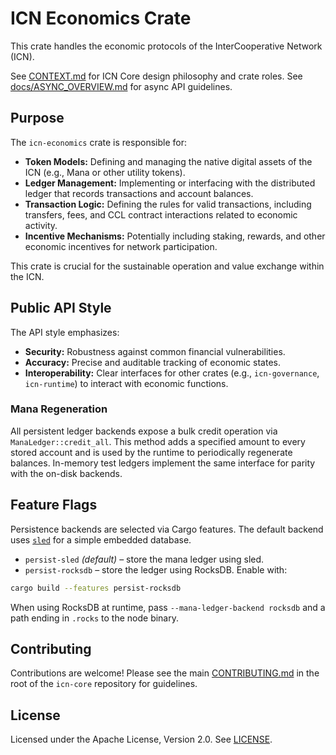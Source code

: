 # ICN Economics Crate

This crate handles the economic protocols of the InterCooperative Network (ICN).

See [CONTEXT.md](../../CONTEXT.md) for ICN Core design philosophy and crate roles.
See [docs/ASYNC_OVERVIEW.md](../../docs/ASYNC_OVERVIEW.md) for async API guidelines.

## Purpose

The `icn-economics` crate is responsible for:

*   **Token Models:** Defining and managing the native digital assets of the ICN (e.g., Mana or other utility tokens).
*   **Ledger Management:** Implementing or interfacing with the distributed ledger that records transactions and account balances.
*   **Transaction Logic:** Defining the rules for valid transactions, including transfers, fees, and CCL contract interactions related to economic activity.
*   **Incentive Mechanisms:** Potentially including staking, rewards, and other economic incentives for network participation.

This crate is crucial for the sustainable operation and value exchange within the ICN.

## Public API Style

The API style emphasizes:

*   **Security:** Robustness against common financial vulnerabilities.
*   **Accuracy:** Precise and auditable tracking of economic states.
*   **Interoperability:** Clear interfaces for other crates (e.g., `icn-governance`, `icn-runtime`) to interact with economic functions.

### Mana Regeneration

All persistent ledger backends expose a bulk credit operation via
`ManaLedger::credit_all`. This method adds a specified amount to every stored
account and is used by the runtime to periodically regenerate balances. In-memory
test ledgers implement the same interface for parity with the on-disk backends.

## Feature Flags

Persistence backends are selected via Cargo features. The default backend uses
[`sled`](https://crates.io/crates/sled) for a simple embedded database.

- `persist-sled` *(default)* – store the mana ledger using sled.
- `persist-rocksdb` – store the ledger using RocksDB. Enable with:

```bash
cargo build --features persist-rocksdb
```

When using RocksDB at runtime, pass `--mana-ledger-backend rocksdb` and a path
ending in `.rocks` to the node binary.

## Contributing

Contributions are welcome! Please see the main [CONTRIBUTING.md](../../CONTRIBUTING.md) in the root of the `icn-core` repository for guidelines.

## License

Licensed under the Apache License, Version 2.0. See [LICENSE](../../LICENSE). 
